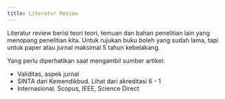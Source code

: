 ```yaml
---
title: Literatur Review
---
```


Literatur review berisi teori teori, temuan dan bahan penelitian lain yang menopang penelitian kita. Untuk rujukan buku boleh yang sudah lama, tapi untuk paper atau jurnal maksimal 5 tahun kebelakang.

Yang perlu diperhatikan saat mengambil sumber artikel:

- Validitas, aspek jurnal
- SINTA dari Kemendikbud. Lihat dari akreditasi 6 - 1
- Internasional. Scopus, IEEE, Science Direct